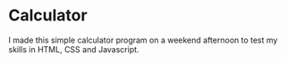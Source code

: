 # Calculator 

I made this simple calculator program on a weekend afternoon to test my skills in HTML, CSS and Javascript.